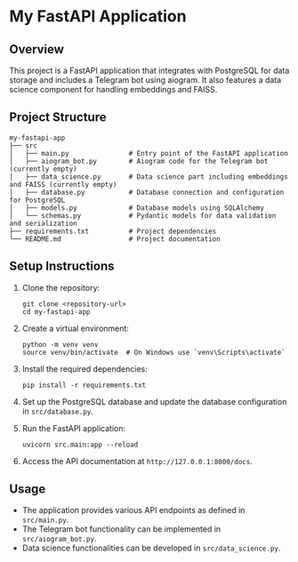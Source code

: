 # My FastAPI Application

## Overview
This project is a FastAPI application that integrates with PostgreSQL for data storage and includes a Telegram bot using aiogram. It also features a data science component for handling embeddings and FAISS.

## Project Structure
```
my-fastapi-app
├── src
│   ├── main.py               # Entry point of the FastAPI application
│   ├── aiogram_bot.py        # Aiogram code for the Telegram bot (currently empty)
│   ├── data_science.py       # Data science part including embeddings and FAISS (currently empty)
│   ├── database.py           # Database connection and configuration for PostgreSQL
│   ├── models.py             # Database models using SQLAlchemy
│   └── schemas.py            # Pydantic models for data validation and serialization
├── requirements.txt          # Project dependencies
└── README.md                 # Project documentation
```

## Setup Instructions
1. Clone the repository:
   ```
   git clone <repository-url>
   cd my-fastapi-app
   ```

2. Create a virtual environment:
   ```
   python -m venv venv
   source venv/bin/activate  # On Windows use `venv\Scripts\activate`
   ```

3. Install the required dependencies:
   ```
   pip install -r requirements.txt
   ```

4. Set up the PostgreSQL database and update the database configuration in `src/database.py`.

5. Run the FastAPI application:
   ```
   uvicorn src.main:app --reload
   ```

6. Access the API documentation at `http://127.0.0.1:8000/docs`.

## Usage
- The application provides various API endpoints as defined in `src/main.py`.
- The Telegram bot functionality can be implemented in `src/aiogram_bot.py`.
- Data science functionalities can be developed in `src/data_science.py`.